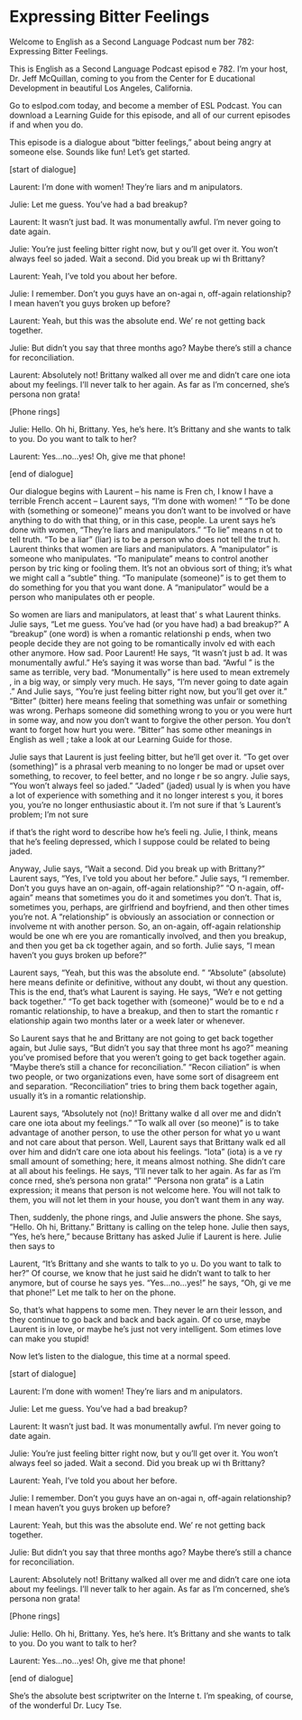 # Expressing Bitter Feelings

Welcome to English as a Second Language Podcast num ber 782: Expressing Bitter Feelings.

This is English as a Second Language Podcast episod e 782.  I’m your host, Dr. Jeff McQuillan, coming to you from the Center for E ducational Development in beautiful Los Angeles, California.

Go to eslpod.com today, and become a member of ESL Podcast.  You can download a Learning Guide for this episode, and all  of our current episodes if and when you do.

This episode is a dialogue about “bitter feelings,”  about being angry at someone else.  Sounds like fun!  Let’s get started.

[start of dialogue]

Laurent:  I’m done with women!  They’re liars and m anipulators.

Julie:  Let me guess.  You’ve had a bad breakup?

Laurent:  It wasn’t just bad.  It was monumentally awful.  I’m never going to date again.

Julie:  You’re just feeling bitter right now, but y ou’ll get over it.  You won’t always feel so jaded.  Wait a second.  Did you break up wi th Brittany?

Laurent:  Yeah, I’ve told you about her before.

Julie:  I remember.  Don’t you guys have an on-agai n, off-again relationship?  I mean haven’t you guys broken up before?

Laurent:  Yeah, but this was the absolute end.  We’ re not getting back together.

Julie:  But didn’t you say that three months ago?  Maybe there’s still a chance for reconciliation.

Laurent:  Absolutely not!  Brittany walked all over  me and didn’t care one iota about my feelings.  I’ll never talk to her again.  As far as I’m concerned, she’s persona non grata!

[Phone rings]

Julie:  Hello.  Oh hi, Brittany.  Yes, he’s here.  It’s Brittany and she wants to talk to you.  Do you want to talk to her?

Laurent:  Yes…no…yes!  Oh, give me that phone!

[end of dialogue]

Our dialogue begins with Laurent – his name is Fren ch, I know I have a terrible French accent – Laurent says, “I’m done with women! ”  “To be done with (something or someone)” means you don’t want to be involved or have anything to do with that thing, or in this case, people.  La urent says he’s done with women, “They’re liars and manipulators.”  “To lie” means n ot to tell truth.  “To be a liar” (liar) is to be a person who does not tell the trut h.  Laurent thinks that women are liars and manipulators.  A “manipulator” is someone  who manipulates.  “To manipulate” means to control another person by tric king or fooling them.  It’s not an obvious sort of thing; it’s what we might call a  “subtle” thing.  “To manipulate (someone)” is to get them to do something for you that you want done.  A “manipulator” would be a person who manipulates oth er people.

So women are liars and manipulators, at least that’ s what Laurent thinks.  Julie says, “Let me guess.  You’ve had (or you have had) a bad breakup?”  A “breakup” (one word) is when a romantic relationshi p ends, when two people decide they are not going to be romantically involv ed with each other anymore. How sad.  Poor Laurent!  He says, “It wasn’t just b ad.  It was monumentally awful.”  He’s saying it was worse than bad.  “Awful ” is the same as terrible, very bad.  “Monumentally” is here used to mean extremely , in a big way, or simply very much.  He says, “I’m never going to date again .”  And Julie says, “You’re just feeling bitter right now, but you’ll get over it.”  “Bitter” (bitter) here means feeling that something was unfair or something was wrong.  Perhaps someone did something wrong to you or you were hurt in some  way, and now you don’t want to forgive the other person.  You don’t want to forget how hurt you were. “Bitter” has some other meanings in English as well ; take a look at our Learning Guide for those.

Julie says that Laurent is just feeling bitter, but  he’ll get over it.  “To get over (something)” is a phrasal verb meaning to no longer  be mad or upset over something, to recover, to feel better, and no longe r be so angry.  Julie says, “You won’t always feel so jaded.”  “Jaded” (jaded) usual ly is when you have a lot of experience with something and it no longer interest s you, it bores you, you’re no longer enthusiastic about it.  I’m not sure if that ’s Laurent’s problem; I’m not sure

if that’s the right word to describe how he’s feeli ng.  Julie, I think, means that he’s feeling depressed, which I suppose could be related  to being jaded.

Anyway, Julie says, “Wait a second.  Did you break up with Brittany?”  Laurent says, “Yes, I’ve told you about her before.”  Julie  says, “I remember.  Don’t you guys have an on-again, off-again relationship?”  “O n-again, off-again” means that sometimes you do it and sometimes you don’t.  That is, sometimes you, perhaps, are girlfriend and boyfriend, and then other times you’re not.  A “relationship” is obviously an association or connection or involveme nt with another person.  So, an on-again, off-again relationship would be one wh ere you are romantically involved, and then you breakup, and then you get ba ck together again, and so forth.  Julie says, “I mean haven’t you guys broken  up before?”

Laurent says, “Yeah, but this was the absolute end. ”  “Absolute” (absolute) here means definite or definitive, without any doubt, wi thout any question.  This is the end, that’s what Laurent is saying.  He says, “We’r e not getting back together.” “To get back together with (someone)” would be to e nd a romantic relationship, to have a breakup, and then to start the romantic r elationship again two months later or a week later or whenever.

So Laurent says that he and Brittany are not going to get back together again, but Julie says, “But didn’t you say that three mont hs ago?” meaning you’ve promised before that you weren’t going to get back together again.  “Maybe there’s still a chance for reconciliation.”  “Recon ciliation” is when two people, or two organizations even, have some sort of disagreem ent and separation. “Reconciliation” tries to bring them back together again, usually it’s in a romantic relationship.

Laurent says, “Absolutely not (no)!  Brittany walke d all over me and didn’t care one iota about my feelings.”  “To walk all over (so meone)” is to take advantage of another person, to use the other person for what yo u want and not care about that person.  Well, Laurent says that Brittany walk ed all over him and didn’t care one iota about his feelings.  “Iota” (iota) is a ve ry small amount of something; here, it means almost nothing.  She didn’t care at all about his feelings.  He says, “I’ll never talk to her again.  As far as I’m conce rned, she’s persona non grata!” “Persona non grata” is a Latin expression; it means  that person is not welcome here.  You will not talk to them, you will not let them in your house, you don’t want them in any way.

Then, suddenly, the phone rings, and Julie answers the phone.  She says, “Hello. Oh hi, Brittany.”  Brittany is calling on the telep hone.  Julie then says, “Yes, he’s here,” because Brittany has asked Julie if Laurent is here.  Julie then says to

Laurent, “It’s Brittany and she wants to talk to yo u.  Do you want to talk to her?” Of course, we know that he just said he didn’t want  to talk to her anymore, but of course he says yes.  “Yes…no…yes!” he says, “Oh, gi ve me that phone!”  Let me talk to her on the phone.

So, that’s what happens to some men.  They never le arn their lesson, and they continue to go back and back and back again.  Of co urse, maybe Laurent is in love, or maybe he’s just not very intelligent.  Som etimes love can make you stupid!

Now let’s listen to the dialogue, this time at a normal speed.

[start of dialogue]

Laurent:  I’m done with women!  They’re liars and m anipulators.

Julie:  Let me guess.  You’ve had a bad breakup?

Laurent:  It wasn’t just bad.  It was monumentally awful.  I’m never going to date again.

Julie:  You’re just feeling bitter right now, but y ou’ll get over it.  You won’t always feel so jaded.  Wait a second.  Did you break up wi th Brittany?

Laurent:  Yeah, I’ve told you about her before.

Julie:  I remember.  Don’t you guys have an on-agai n, off-again relationship?  I mean haven’t you guys broken up before?

Laurent:  Yeah, but this was the absolute end.  We’ re not getting back together.

Julie:  But didn’t you say that three months ago?  Maybe there’s still a chance for reconciliation.

Laurent:  Absolutely not!  Brittany walked all over  me and didn’t care one iota about my feelings.  I’ll never talk to her again.  As far as I’m concerned, she’s persona non grata!

[Phone rings]

Julie:  Hello.  Oh hi, Brittany.  Yes, he’s here.  It’s Brittany and she wants to talk to you.  Do you want to talk to her?

 Laurent:  Yes…no…yes!  Oh, give me that phone!

[end of dialogue]

She’s the absolute best scriptwriter on the Interne t.  I’m speaking, of course, of the wonderful Dr. Lucy Tse.





